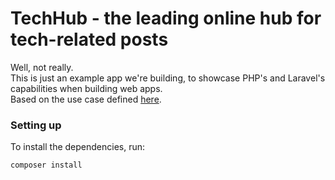 # TechHub - the leading online hub for tech-related posts

Well, not really.  
This is just an example app we're building, to showcase PHP's and Laravel's capabilities when building web apps.  
Based on the use case defined [here](https://github.com/uhajzeraj/flossk-php-laravel-course#during-lecturing).

### Setting up

To install the dependencies, run:

```shell
composer install
```
